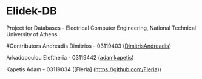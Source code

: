 # Elidek-DB
Project for Databases - Electrical Computer Engineering, National Technical University of Athens

#Contributors
Andreadis Dimitrios - 03119403 ([DimitrisAndreadis](https://github.com/DimitrisAndreadis))

Arkadopoulou Eleftheria - 03119442 ([adamkapetis](https://github.com/adamkapetis))

Kapetis Adam - 03119034 ([Fleria] (https://github.com/Fleria))
